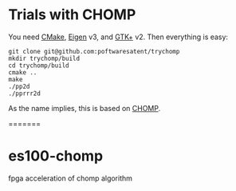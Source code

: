 
Trials with CHOMP
=================

You need [CMake][], [Eigen][] v3, and [GTK+][] v2.  Then everything is easy:

    git clone git@github.com:poftwaresatent/trychomp
    mkdir trychomp/build
    cd trychomp/build
    cmake ..
    make
    ./pp2d
    ./pprrr2d

As the name implies, this is based on [CHOMP][].

[CMake]: http://cmake.org/
[Eigen]: http://eigen.tuxfamily.org/
[GTK+]: http://www.gtk.org/
[CHOMP]: http://www.nathanratliff.com/research/chomp
=======
# es100-chomp
fpga acceleration of chomp algorithm
